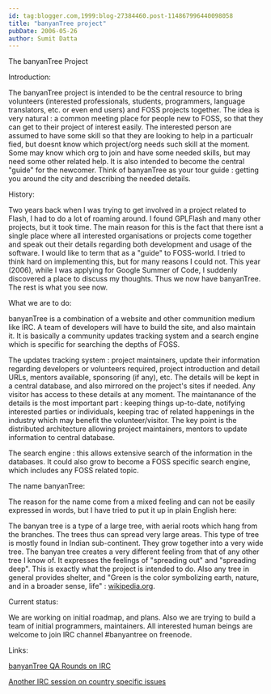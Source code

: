 ```yaml
---
id: tag:blogger.com,1999:blog-27384460.post-114867996440098058
title: "banyanTree project"
pubDate: 2006-05-26
author: Sumit Datta
---
```


The banyanTree Project  

Introduction:  

The banyanTree project is intended to be the central resource to bring volunteers (interested professionals, students, programmers, language translators, etc. or even end users) and FOSS projects together. The idea is very natural : a common meeting place for people new to FOSS, so that they can get to their project of interest easily. The interested person are assumed to have some skill so that they are looking to help in a particualr fied, but doesnt know which project/org needs such skill at the moment. Some may know which org to join and have some needed skills, but may need some other related help. It is also intended to become the central "guide" for the newcomer. Think of banyanTree as your tour guide : getting you around the city and describing the needed details.  

History:  

Two years back when I was trying to get involved in a project related to Flash, I had to do a lot of roaming around. I found GPLFlash and many other projects, but it took time. The main reason for this is the fact that there isnt a single place where all interested organisations or projects come together and speak out their details regarding both development and usage of the software. I would like to term that as a "guide" to FOSS-world. I tried to think hard on implementing this, but for many reasons I could not. This year (2006), while I was applying for Google Summer of Code, I suddenly discovered a place to discuss my thoughts. Thus we now have banyanTree. The rest is what you see now.  

What we are to do:  

banyanTree is a combination of a website and other communition medium like IRC. A team of developers will have to build the site, and also maintain it. It is basically a community updates tracking system and a search engine which is specific for searching the depths of FOSS.  

The updates tracking system : project maintainers, update their information regarding developers or volunteers required, project introduction and detail URLs, mentors available, sponsoring (if any), etc. The details will be kept in a central database, and also mirrored on the project's sites if needed. Any visitor has access to these details at any moment. The maintanance of the details is the most important part : keeping things up-to-date, notifying interested parties or individuals, keeping trac of related happenings in the industry which may benefit the volunteer/visitor. The key point is the distributed architecture allowing project maintainers, mentors to update information to central database.  

The search engine : this allows extensive search of the information in the databases. It could also grow to become a FOSS specific search engine, which includes any FOSS related topic.  

The name banyanTree:  

The reason for the name come from a mixed feeling and can not be easily expressed in words, but I have tried to put it up in plain English here:  

The banyan tree is a type of a large tree, with aerial roots which hang from the branches. The trees thus can spread very large areas. This type of tree is mostly found in Indian sub-continent. They grow together into a very wide tree. The banyan tree creates a very different feeling from that of any other tree I know of. It expresses the feelings of "spreading out" and "spreading deep". This is exactly what the project is intended to do. Also any tree in general provides shelter, and "Green is the color symbolizing earth, nature, and in a broader sense, life" : [wikipedia.org](http://en.wikipedia.org/wiki/Green).  

Current status:  

We are working on initial roadmap, and plans. Also we are trying to build a team of initial programmers, maintainers. All interested human beings are welcome to join IRC channel #banyantree on freenode.  

Links:  

[banyanTree QA Rounds on IRC](http://sumit.pixlie.com/2006/05/banyantree-qa-rounds.html)  

[Another IRC session on country specific issues](http://www.nic-nac-project.de/~skypher/floss_india.txt)